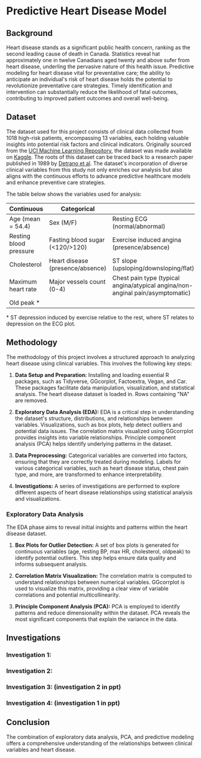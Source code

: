 # Predictive Heart Disease Model

## Background

Heart disease stands as a significant public health concern, ranking as the second leading cause of death in Canada. Statistics reveal hat approximately one in twelve Canadians aged twenty and above sufer from heart disease, underling the pervasive nature of this health issue. Predictive modeling for heart disease vital for preventative care; the ability to anticipate an individual's risk of heart disease holds the potential to revolutionize preventative care strategies. Timely identification and intervention can substantially reduce the likelihood of fatal outcomes, contributing to improved patient outcomes and overall well-being. 

## Dataset 

The dataset used for this project consists of clinical data collected from 1018 high-risk patients, encompassing 13 variables, each holding valuable insights into potential risk factors and clinical indicators. Originally sourced from the [UCI Machine Learning Repository][1], the dataset was made available on [Kaggle][2]. The roots of this dataset can be traced back to a research paper published in 1989 by [Detrano et al][3]. The dataset's incorporation of diverse clinical variables from this study not only enriches our analysis but also aligns with the continuous efforts to advance predictive healthcare models and enhance preventive care strategies.

The table below shows the variables used for analysis:

| Continuous          | Categorical                   |          | 
|--------------------|-----------------------------|----------| 
| Age (mean = 54.4) | Sex (M/F)                      | Resting ECG (normal/abnormal) | 
| Resting blood pressure | Fasting blood sugar (<120/>120) | Exercise induced angina (presence/absence) |
| Cholesterol        | Heart disease (presence/absence)  | ST slope (upsloping/downsloping/flat) |
| Maximum heart rate | Major vessels count (0-4)     | Chest pain type (typical angina/atypical angina/non-anginal pain/asymptomatic) |
| Old peak *          |  | |

\* ST depression induced by exercise relative to the rest, where ST relates to depression on the ECG plot. 

[1]: https://archive.ics.uci.edu/dataset/45/heart+disease
[2]: https://www.kaggle.com/datasets/johnsmith88/heart-disease-dataset
[3]: https://www.semanticscholar.org/paper/International-application-of-a-new-probability-for-Detrano-J%C3%A1nosi/a7d714f8f87bfc41351eb5ae1e5472f0ebbe0574

## Methodology
The methodology of this project involves a structured approach to analyzing heart disease using clinical variables. This involves the following key steps:

1. **Data Setup and Preparation:** Installing and loading essential R packages, such as Tidyverse, GGcorplot, Factoextra, Vegan, and Car. These packages facilitate data manipulation, visualization, and statistical analysis. The heart disease dataset is loaded in. Rows containing "NA" are removed.

2. **Exploratory Data Analysis (EDA):** EDA is a critical step in understanding the dataset's structure, distributions, and relationships between variables. Visualizations, such as box plots, help detect outliers and potential data issues. The correlation matrix visualized using GGcorrplot provides insights into variable relationships. Principle component analysis (PCA) helps identify underlying patterns in the dataset.

3. **Data Preprocessing:** Categorical variables are converted into factors, ensuring that they are correctly treated during modeling. Labels for various categorical variables, such as heart disease status, chest pain type, and more, are transformed to enhance interpretability.

4. **Investigations:** A series of investigations are performed to explore different aspects of heart disease relationships using statistical analysis and visualizations.

### Exploratory Data Analysis 
The EDA phase aims to reveal initial insights and patterns within the heart disease dataset.

1. **Box Plots for Outlier Detection:**  A set of box plots is generated for continuous variables (age, resting BP, max HR, cholesterol, oldpeak) to identify potential outliers. This step helps ensure data quality and informs subsequent analysis.

2. **Correlation Matrix Visualization:** The correlation matrix is computed to understand relationships between numerical variables. GGcorrplot is used to visualize this matrix, providing a clear view of variable correlations and potential multicollinearity.

3. **Principle Component Analysis (PCA):** PCA is employed to identify patterns and reduce dimensionality within the dataset. PCA reveals the most significant components that explain the variance in the data.

## Investigations
### Investigation 1: 

### Investigation 2:

### Investigation 3: (investigation 2 in ppt)

### Investigation 4: (investigation 1 in ppt)

## Conclusion
The combination of exploratory data analysis, PCA, and predictive modeling offers a comprehensive understanding of the relationships between clinical variables and heart disease.